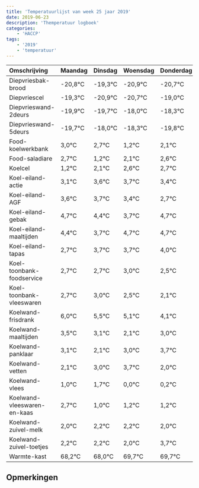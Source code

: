 ```yaml
---
title: 'Temperatuurlijst van week 25 jaar 2019'
date: 2019-06-23
description: 'Themperatuur logboek'
categories:
    - 'HACCP'
tags:
    - '2019'
    - 'temperatuur'
---
```

|Omschrijving|Maandag|Dinsdag|Woensdag|Donderdag|Vrijdag|Zaterdag|Zondag|
|:---|:---|:---|:---|:---|:---|:---|:---|
|Diepvriesbak-brood|-20,8°C|-19,3°C|-20,9°C|-20,7°C|-19,0°C|-19,3°C|-20,8°C|
|Diepvriescel|-19,3°C|-20,9°C|-20,7°C|-19,0°C|-19,3°C|-20,8°C|-19,9°C|
|Diepvrieswand-2deurs|-19,9°C|-19,7°C|-18,0°C|-18,3°C|-19,8°C|-18,9°C|-18,4°C|
|Diepvrieswand-5deurs|-19,7°C|-18,0°C|-18,3°C|-19,8°C|-18,9°C|-18,4°C|-18,3°C|
|Food-koelwerkbank|3,0°C|2,7°C|1,2°C|2,1°C|2,6°C|2,7°C|2,4°C|
|Food-saladiare|2,7°C|1,2°C|2,1°C|2,6°C|2,7°C|2,4°C|1,7°C|
|Koelcel|1,2°C|2,1°C|2,6°C|2,7°C|2,4°C|1,7°C|2,7°C|
|Koel-eiland-actie|3,1°C|3,6°C|3,7°C|3,4°C|2,7°C|3,7°C|3,7°C|
|Koel-eiland-AGF|3,6°C|3,7°C|3,4°C|2,7°C|3,7°C|3,7°C|4,0°C|
|Koel-eiland-gebak|4,7°C|4,4°C|3,7°C|4,7°C|4,7°C|5,0°C|4,5°C|
|Koel-eiland-maaltijden|4,4°C|3,7°C|4,7°C|4,7°C|5,0°C|4,5°C|4,1°C|
|Koel-eiland-tapas|2,7°C|3,7°C|3,7°C|4,0°C|3,5°C|3,1°C|2,1°C|
|Koel-toonbank-foodservice|2,7°C|2,7°C|3,0°C|2,5°C|2,1°C|1,1°C|2,0°C|
|Koel-toonbank-vleeswaren|2,7°C|3,0°C|2,5°C|2,1°C|1,1°C|2,0°C|2,7°C|
|Koelwand-frisdrank|6,0°C|5,5°C|5,1°C|4,1°C|5,0°C|5,7°C|4,0°C|
|Koelwand-maaltijden|3,5°C|3,1°C|2,1°C|3,0°C|3,7°C|2,0°C|2,2°C|
|Koelwand-panklaar|3,1°C|2,1°C|3,0°C|3,7°C|2,0°C|2,2°C|2,2°C|
|Koelwand-vetten|2,1°C|3,0°C|3,7°C|2,0°C|2,2°C|2,2°C|2,0°C|
|Koelwand-vlees|1,0°C|1,7°C|0,0°C|0,2°C|0,2°C|0,0°C|1,7°C|
|Koelwand-vleeswaren-en-kaas|2,7°C|1,0°C|1,2°C|1,2°C|1,0°C|2,7°C|2,7°C|
|Koelwand-zuivel-melk|2,0°C|2,2°C|2,2°C|2,0°C|3,7°C|3,7°C|3,0°C|
|Koelwand-zuivel-toetjes|2,2°C|2,2°C|2,0°C|3,7°C|3,7°C|3,0°C|2,1°C|
|Warmte-kast|68,2°C|68,0°C|69,7°C|69,7°C|69,0°C|68,1°C|69,1°C|

## Opmerkingen


